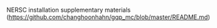 NERSC installation supplementary materials (https://github.com/changhoonhahn/gqp_mc/blob/master/README.md)
